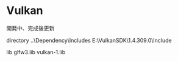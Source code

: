 # Vulkan

開発中、完成後更新

directory
..\Dependency\Includes
E:\VulkanSDK\1.4.309.0\Include

lib
glfw3.lib
vulkan-1.lib
